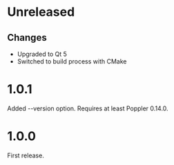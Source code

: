 Unreleased
==========

Changes
-------

  - Upgraded to Qt 5
  - Switched to build process with CMake


1.0.1
=====

Added --version option.
Requires at least Poppler 0.14.0.


1.0.0
=====

First release.
